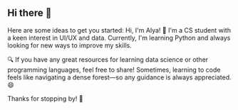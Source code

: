## Hi there 👋

<!--
**aleaahh/aleaahh** is a ✨ _special_ ✨ repository because its `README.md` (this file) appears on your GitHub profile.-->

Here are some ideas to get you started:
Hi, I'm Alya! 👋
I'm a CS student with a keen interest in UI/UX and data. Currently, I'm learning Python and always looking for new ways to improve my skills.

🔍 If you have any great resources for learning data science or other programming languages, feel free to share! Sometimes, learning to code feels like navigating a dense forest—so any guidance is always appreciated. 😄

Thanks for stopping by! 🚀

